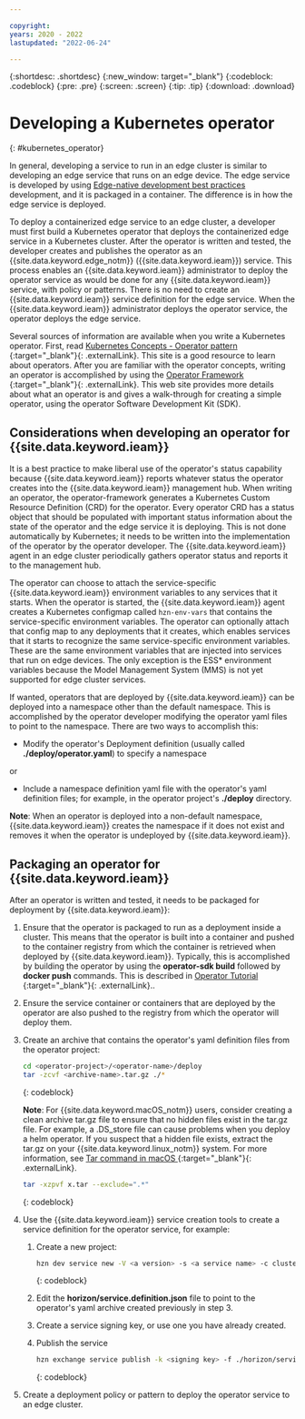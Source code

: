 ```yaml
---

copyright:
years: 2020 - 2022
lastupdated: "2022-06-24"

---
```


{:shortdesc: .shortdesc}
{:new_window: target="_blank"}
{:codeblock: .codeblock}
{:pre: .pre}
{:screen: .screen}
{:tip: .tip}
{:download: .download}

# Developing a Kubernetes operator
{: #kubernetes_operator}

In general, developing a service to run in an edge cluster is similar to developing an edge service that runs on an edge device. The edge service is developed by using [Edge-native development best practices](best_practices.md) development, and it is packaged in a container. The difference is in how the edge service is deployed.

To deploy a containerized edge service to an edge cluster, a developer must first build a Kubernetes operator that deploys the containerized edge service in a Kubernetes cluster. After the operator is written and tested, the developer creates and publishes the operator as an {{site.data.keyword.edge_notm}} ({{site.data.keyword.ieam}}) service. This process enables an {{site.data.keyword.ieam}} administrator to deploy the operator service as would be done for any {{site.data.keyword.ieam}} service, with policy or patterns. There is no need to create an {{site.data.keyword.ieam}} service definition for the edge service. When the {{site.data.keyword.ieam}} administrator deploys the operator service, the operator deploys the edge service.

Several sources of information are available when you write a Kubernetes operator. First, read [Kubernetes Concepts - Operator pattern ](https://kubernetes.io/docs/concepts/extend-kubernetes/operator/){:target="_blank"}{: .externalLink}. This site is a good resource to learn about operators. After you are familiar with the operator concepts, writing an operator is accomplished by using the [Operator Framework ](https://operatorframework.io/){:target="_blank"}{: .externalLink}. This web site provides more details about what an operator is and gives a walk-through for creating a simple operator, using the operator Software Development Kit (SDK).

## Considerations when developing an operator for {{site.data.keyword.ieam}}

It is a best practice to make liberal use of the operator's status capability because {{site.data.keyword.ieam}} reports whatever status the operator creates into the {{site.data.keyword.ieam}} management hub. When writing an operator, the operator-framework generates a Kubernetes Custom Resource Definition (CRD) for the operator. Every operator CRD has a status object that should be populated with important status information about the state of the operator and the edge service it is deploying. This is not done automatically by Kubernetes; it needs to be written into the implementation of the operator by the operator developer. The {{site.data.keyword.ieam}} agent in an edge cluster periodically gathers operator status and reports it to the management hub.

The operator can choose to attach the service-specific {{site.data.keyword.ieam}} environment variables to any services that it starts. When the operator is started, the {{site.data.keyword.ieam}} agent creates a Kubernetes configmap called `hzn-env-vars` that contains the service-specific environment variables. The operator can optionally attach that config map to any deployments that it creates, which enables services that it starts to recognize the same service-specific environment variables. These are the same environment variables that are injected into services that run on edge devices. The only exception is the ESS* environment variables because the Model Management System (MMS) is not yet supported for edge cluster services.

If wanted, operators that are deployed by {{site.data.keyword.ieam}} can be deployed into a namespace other than the default namespace. This is accomplished by the operator developer modifying the operator yaml files to point to the namespace. There are two ways to accomplish this:

* Modify the operator's Deployment definition (usually called **./deploy/operator.yaml**) to specify a namespace

or

* Include a namespace definition yaml file with the operator's yaml definition files; for example, in the operator project's **./deploy** directory.

**Note**: When an operator is deployed into a non-default namespace, {{site.data.keyword.ieam}} creates the namespace if it does not exist and removes it when the operator is undeployed by {{site.data.keyword.ieam}}.

## Packaging an operator for {{site.data.keyword.ieam}}

After an operator is written and tested, it needs to be packaged for deployment by {{site.data.keyword.ieam}}:

1. Ensure that the operator is packaged to run as a deployment inside a cluster. This means that the operator is built into a container and pushed to the container registry from which the container is retrieved when deployed by {{site.data.keyword.ieam}}. Typically, this is accomplished by building the operator by using the **operator-sdk build** followed by **docker push** commands. This is described in [Operator Tutorial ](https://sdk.operatorframework.io/docs/building-operators/golang/tutorial/#2-run-as-a-deployment-inside-the-cluster){:target="_blank"}{: .externalLink}..

2. Ensure the service container or containers that are deployed by the operator are also pushed to the registry from which the operator will deploy them.

3. Create an archive that contains the operator's yaml definition files from the operator project:

   ```bash
   cd <operator-project>/<operator-name>/deploy
   tar -zcvf <archive-name>.tar.gz ./*
   ```
   {: codeblock}

   **Note**: For {{site.data.keyword.macOS_notm}} users, consider creating a clean archive tar.gz file to ensure that no hidden files exist in the tar.gz file. For example, a .DS_store file can cause problems when you deploy a helm operator. If you suspect that a hidden file exists, extract the tar.gz on your {{site.data.keyword.linux_notm}} system. For more information, see [Tar command in macOS ](https://stackoverflow.com/questions/8766730/tar-command-in-mac-os-x-adding-hidden-files-why){:target="_blank"}{: .externalLink}.

   ```bash
   tar -xzpvf x.tar --exclude=".*"
   ```
   {: codeblock}

4. Use the {{site.data.keyword.ieam}} service creation tools to create a service definition for the operator service, for example:

   1. Create a new project:

      ```bash
      hzn dev service new -V <a version> -s <a service name> -c cluster
      ```
      {: codeblock}

   2. Edit the **horizon/service.definition.json** file to point to the operator's yaml archive created previously in step 3.

   3. Create a service signing key, or use one you have already created.

   4. Publish the service

      ```bash
      hzn exchange service publish -k <signing key> -f ./horizon/service.definition.json
      ```
      {: codeblock}

5. Create a deployment policy or pattern to deploy the operator service to an edge cluster.
